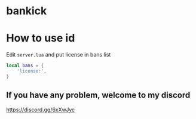 # bankick

# How to use id
Edit `server.lua` and put license in bans list
```lua
local bans = {
    'license:',
}
```

## If you have any problem, welcome to my discord
https://discord.gg/6xXwJyc
